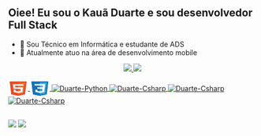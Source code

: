 ## Oiee! Eu sou o Kauã Duarte e sou desenvolvedor Full Stack

- 👀 Sou Técnico em Informática e estudante de ADS
- 🌱 Atualmente atuo na área de desenvolvimento mobile

<div align="center">
  <a href="https://github.com/Duarte-K">
  <img height="180em" src="https://github-readme-stats.vercel.app/api?username=Duarte-K&show_icons=true&theme=tokyonight&include_all_commits=true&count_private=true"/>
  <img height="180em" src="https://github-readme-stats.vercel.app/api/top-langs/?username=Duarte-K&layout=compact&langs_count=7&theme=tokyonight"/>
</div>
<div style="display: inline_block"><br>
  <img align="center" alt="Duarte-HTML" height="30" width="40" src="https://raw.githubusercontent.com/devicons/devicon/master/icons/html5/html5-original.svg">
  <img align="center" alt="Duarte-CSS" height="30" width="40" src="https://raw.githubusercontent.com/devicons/devicon/master/icons/css3/css3-original.svg">
  <img align="center" alt="Duarte-Python" height="30" width="40" src="https://cdn.jsdelivr.net/gh/devicons/devicon/icons/dart/dart-original.svg">
  <img align="center" alt="Duarte-Csharp" height="30" width="40" src="https://cdn.jsdelivr.net/gh/devicons/devicon/icons/java/java-original.svg">
  <img align="center" alt="Duarte-Csharp" height="30" width="40" src="https://cdn.jsdelivr.net/gh/devicons/devicon/icons/flutter/flutter-original.svg">
  <img align="center" alt="Duarte-Csharp" height="30" width="40" src="https://cdn.jsdelivr.net/gh/devicons/devicon/icons/android/android-original.svg">
</div>

  ##
  
<div>
  <a href="https://instagram.com/k__duarte" target="_blank"><img src="https://img.shields.io/badge/-Instagram-%23E4405F?style=for-the-badge&logo=instagram&logoColor=white" target="_blank"></a>
  <a href = "mailto:kfrutuoso49@gmail.com"><img src="https://img.shields.io/badge/-Gmail-%23333?style=for-the-badge&logo=gmail&logoColor=white" target="_blank"></a>
</div>  
